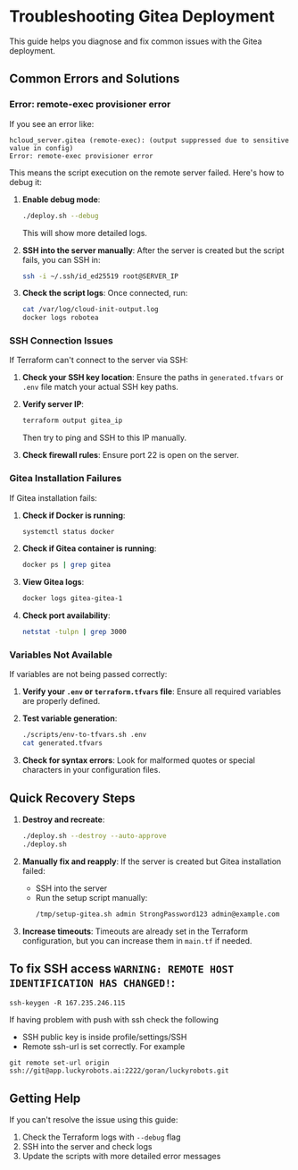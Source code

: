 # Troubleshooting Gitea Deployment

This guide helps you diagnose and fix common issues with the Gitea deployment.

## Common Errors and Solutions

### Error: remote-exec provisioner error

If you see an error like:
```
hcloud_server.gitea (remote-exec): (output suppressed due to sensitive value in config)
Error: remote-exec provisioner error
```

This means the script execution on the remote server failed. Here's how to debug it:

1. **Enable debug mode**:
   ```bash
   ./deploy.sh --debug
   ```
   This will show more detailed logs.

2. **SSH into the server manually**:
   After the server is created but the script fails, you can SSH in:
   ```bash
   ssh -i ~/.ssh/id_ed25519 root@SERVER_IP
   ```
   
3. **Check the script logs**:
   Once connected, run:
   ```bash
   cat /var/log/cloud-init-output.log
   docker logs robotea
   ```

### SSH Connection Issues

If Terraform can't connect to the server via SSH:

1. **Check your SSH key location**:
   Ensure the paths in `generated.tfvars` or `.env` file match your actual SSH key paths.

2. **Verify server IP**:
   ```bash
   terraform output gitea_ip
   ```
   Then try to ping and SSH to this IP manually.

3. **Check firewall rules**:
   Ensure port 22 is open on the server.

### Gitea Installation Failures

If Gitea installation fails:

1. **Check if Docker is running**:
   ```bash
   systemctl status docker
   ```

2. **Check if Gitea container is running**:
   ```bash
   docker ps | grep gitea
   ```

3. **View Gitea logs**:
   ```bash
   docker logs gitea-gitea-1
   ```

4. **Check port availability**:
   ```bash
   netstat -tulpn | grep 3000
   ```

### Variables Not Available

If variables are not being passed correctly:

1. **Verify your `.env` or `terraform.tfvars` file**:
   Ensure all required variables are properly defined.

2. **Test variable generation**:
   ```bash
   ./scripts/env-to-tfvars.sh .env
   cat generated.tfvars
   ```

3. **Check for syntax errors**:
   Look for malformed quotes or special characters in your configuration files.

## Quick Recovery Steps

1. **Destroy and recreate**:
   ```bash
   ./deploy.sh --destroy --auto-approve
   ./deploy.sh
   ```

2. **Manually fix and reapply**:
   If the server is created but Gitea installation failed:
   - SSH into the server
   - Run the setup script manually: 
     ```bash
     /tmp/setup-gitea.sh admin StrongPassword123 admin@example.com
     ```

3. **Increase timeouts**:
   Timeouts are already set in the Terraform configuration, but you can increase them in `main.tf` if needed.


## To fix SSH access `WARNING: REMOTE HOST IDENTIFICATION HAS CHANGED!`:
```
ssh-keygen -R 167.235.246.115
```
If having problem with push with ssh check the following
- SSH public key is inside profile/settings/SSH
- Remote ssh-url is set correctly. For example
```
git remote set-url origin ssh://git@app.luckyrobots.ai:2222/goran/luckyrobots.git
```


## Getting Help

If you can't resolve the issue using this guide:

1. Check the Terraform logs with `--debug` flag
2. SSH into the server and check logs
3. Update the scripts with more detailed error messages 